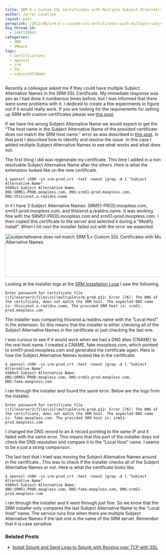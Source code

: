 ```yaml
---
title: SRM 5.x Custom SSL Certificates with Multiple Subject Alternative Names
author: Jarret Lavallee
layout: post
permalink: /2012/08/srm-5-x-custom-ssl-certificates-with-multiple-subject-alternative-names/
dsq_thread_id:
  - 1407120843
categories:
  - SRM
  - VMware
tags:
  - Certifications
  - openssl
  - srm
  - SSL
  - subjectAltName
---
```

Recently a colleague asked me if they could have multiple Subject Alternative Names in the SRM SSL Certificate. My immediate response was yes as I had done it numberous times before, but I was informed that there were some problems with it. I dediced to create a few experiments to figure out if it would really work. If you are looking for the requirements for setting up SRM with custom certificates please see <a title="Installing SRM with custom certificates" href="http://virtuallyhyper.com/2012/08/setting-up-srm-with-custom-certificates/" onclick="javascript:_gaq.push(['_trackEvent','outbound-article','http://virtuallyhyper.com/2012/08/setting-up-srm-with-custom-certificates/']);" target="_blank">this post</a>.

If we have the wrong Subject Alternative Name we would expect to get the “The host name in the Subject Alternative Name of the provided certificate does not match the SRM host name.” error as was described in <a title="SRM fails to install a custom certificate with “The host name in the Subject Alternative Name of the provided certificate does not match the SRM host name.” during a modify install" href="http://virtuallyhyper.com/2012/08/srm-fails-to-install-a-custom-certificate-with-he-host-name-in-the-subject-alternative-name-of-the-provided-certificate-does-not-match-the-srm-host-name/" onclick="javascript:_gaq.push(['_trackEvent','outbound-article','http://virtuallyhyper.com/2012/08/srm-fails-to-install-a-custom-certificate-with-he-host-name-in-the-subject-alternative-name-of-the-provided-certificate-does-not-match-the-srm-host-name/']);" target="_blank">this post</a>. In that post I described how to identify and resolve the issue. In this case I added multiple Subject Alternative Names to see what works and what does not.

The first thing I did was regenerate my certificate. This time I added in a non resolvable Subject Alternative Name after the others. Here is what the extensions looked like on the new certificate.

	  
	$ openssl x509 -in srm-prod.crt -text -noout |grep -A 1 "Subject Alternative Name"  
	X509v3 Subject Alternative Name:  
	DNS:SRM51-PROD.moopless.com, DNS:srm51-prod.moopless.com, DNS:thisisnot.a.realdns.name  
	

In it I have 3 Subject Alternative Names: SRM51-PROD.moopless.com, srm51-prod.moopless.com, and thisisnot.a.realdns.name. It was working fine with the SRM51-PROD.moopless.com and srm51-prod.moopless.com. I then copied this certificate to the server and selected it during a &#8220;Modify install&#8221;. When I hit next the installer failed out with the error we expected.

<a href="https://googledrive.com/host/0BxotWZXnwSAGSS1qRE02eWVrU28/2012-08-subjectaltname-does-not-match.jpg" onclick="javascript:_gaq.push(['_trackEvent','outbound-article','https://googledrive.com/host/0BxotWZXnwSAGSS1qRE02eWVrU28/2012-08-subjectaltname-does-not-match.jpg']);"><img class="aligncenter size-full wp-image-1920" title="subjectaltname does not match" src="https://googledrive.com/host/0BxotWZXnwSAGSS1qRE02eWVrU28/2012-08-subjectaltname-does-not-match.jpg" alt="subjectaltname does not match SRM 5.x Custom SSL Certificates with Multiple Subject Alternative Names" width="606" height="141" /></a>

Looking at the installer logs at the <a href="http://kb.vmware.com/kb/1021802" onclick="javascript:_gaq.push(['_trackEvent','outbound-article','http://kb.vmware.com/kb/1021802']);" target="_blank">SRM Installation Logs</a> I saw the following.

	  
	Enter password for certificate file \\fileserver2\files\ssl\multiple\srm-prod.p12: Error [76]: The DNS of the certificate, does not match the SRM host. The expected DNS name is: thisisnot.a.realdns.name. The provided SRM host is: srm51-prod.moopless.com  
	

The installer was comparing thisisnot.a.realdns.name with the &#8220;Local Host&#8221; in the extension. So this means that the installer is either checking all of the Subject Alternative Names in the certificate or just checking the last one.

I was curious to see if it would work when we had a DNS alias (CNAME) to the real host name. I created a CNAME, fake.moopless.com, which pointed to srm51-prod.moopless.com and generated the certificate again. Here is how the Subject Alternative Names looked like in the certificate.

	  
	$ openssl x509 -in srm-prod.crt -text -noout |grep -A 1 "Subject Alternative Name"  
	X509v3 Subject Alternative Name:  
	DNS:SRM51-PROD.moopless.com, DNS:srm51-prod.moopless.com, DNS:fake.moopless.com  
	

I ran through the installer and found the same error. Below are the logs from the installer.

	  
	Enter password for certificate file \\fileserver2\files\ssl\multiple\srm-prod.p12: Error [76]: The DNS of the certificate, does not match the SRM host. The expected DNS name is: fake.moopless.com. The provided SRM host is: srm51-prod.moopless.com  
	

I changed the DNS record to an A record pointing to the same IP and it failed with the same error. This means that this part of the installer does not check the DNS resolution and compare it to the &#8220;Local Host&#8221; name. I seems to be a just a string comparison.

The last test that I tried was moving the Subject Alternative Names around in the certificate.. This was to check if the installer checks all of the Subject Alternative Names or not. Here is what the certificate looks like.

	  
	$ openssl x509 -in srm-prod.crt -text -noout |grep -A 1 "Subject Alternative Name"  
	X509v3 Subject Alternative Name:  
	DNS:SRM51-PROD.moopless.com, DNS:fake.moopless.com, DNS:srm51-prod.moopless.com  
	

I ran through the installer and it went through just fine. So we know that the SRM installer only compares the last Subject Alternative Name to the &#8220;Local Host&#8221; name. The service runs fine when there are multiple Subject Alternative Names if the last one is the name of the SRM server. Remember that it is case sensitive.

<div class="SPOSTARBUST-Related-Posts">
  <H3>
    Related Posts
  </H3>
  
  <ul class="entry-meta">
    <li class="SPOSTARBUST-Related-Post">
      <a title="Install Splunk and Send Logs to Splunk with Rsyslog over TCP with SSL" href="http://virtuallyhyper.com/2013/06/install-splunk-and-send-logs-to-splunk-with-rsyslog-over-tcp-with-ssl/" onclick="javascript:_gaq.push(['_trackEvent','outbound-article','http://virtuallyhyper.com/2013/06/install-splunk-and-send-logs-to-splunk-with-rsyslog-over-tcp-with-ssl/']);" rel="bookmark">Install Splunk and Send Logs to Splunk with Rsyslog over TCP with SSL</a>
    </li>
  </ul>
</div>

<p class="wp-flattr-button">
  <a class="FlattrButton" style="display:none;" href="http://virtuallyhyper.com/2012/08/srm-5-x-custom-ssl-certificates-with-multiple-subject-alternative-names/" title=" SRM 5.x Custom SSL Certificates with Multiple Subject Alternative Names" rev="flattr;uid:virtuallyhyper;language:en_GB;category:text;tags:Certifications,openssl,srm,SSL,subjectAltName,blog;button:compact;">Splunk There are a couple of components of Splunk. From Components of a Splunk deployment: Indexer Splunk indexers, or index servers, provide indexing capability for local and remote data and...</a>
</p>